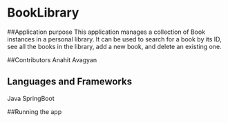 # BookLibrary

##Application purpose 
This application manages a collection of Book instances in a personal library. It can be used to search for a book by its ID, see all the books in the library, add a new book, and delete an existing one. 

##Contributors
Anahit Avagyan 

## Languages and Frameworks 
Java
SpringBoot

##Running the app
